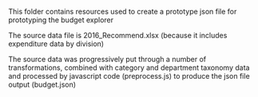 This folder contains resources used to create a prototype json file for prototyping the budget explorer

The source data file is 2016_Recommend.xlsx (because it includes expenditure data by division)

The source data was progressively put through a number of transformations, combined with category and department taxonomy data and processed by javascript code (preprocess.js) to produce the json file output (budget.json)
